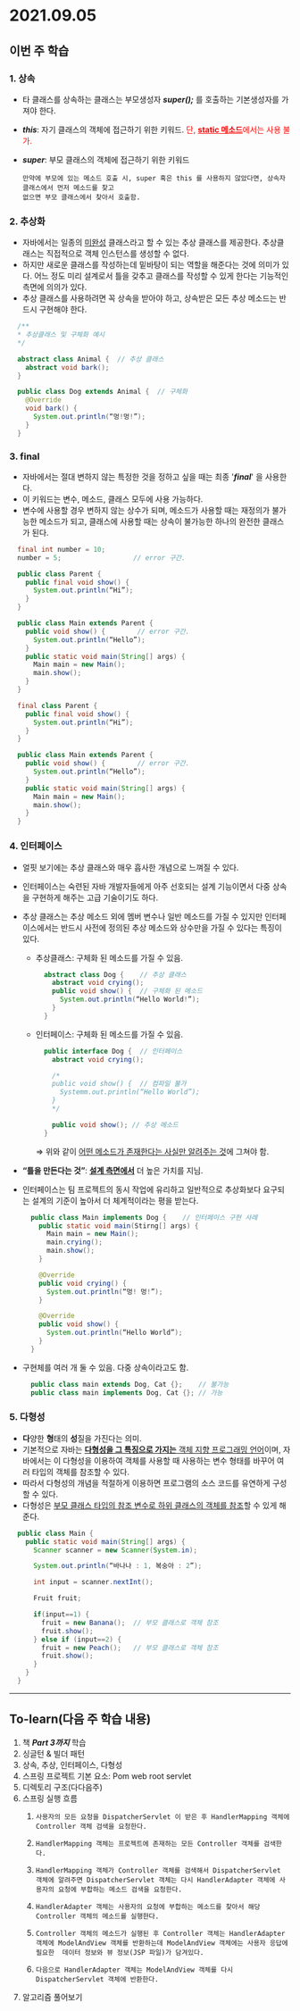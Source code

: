 # 2021.09.05

## **이번 주 학습**

### 1. 상속
- 타 클래스를 상속하는 클래스는 부모생성자 ***super();*** 를 호출하는 기본생성자를 가져야 한다.
- ***this***: 자기 클래스의 객체에 접근하기 위한 키워드. <span style="color:red">단, <u>**static 메소드**</u>에서는 사용 불가.</span>
- ***super***: 부모 클래스의 객체에 접근하기 위한 키워드

      만약에 부모에 있는 메소드 호출 시, super 혹은 this 를 사용하지 않았다면, 상속자 클래스에서 먼저 메소드를 찾고
      없으면 부모 클래스에서 찾아서 호출함.

### 2. 추상화
- 자바에서는 일종의 <u>미완성</u> 클래스라고 할 수 있는 추상 클래스를 제공한다. 추상클래스는 직접적으로 객체 인스턴스를 생성할 수 없다.
- 하지만 새로운 클래스를 작성하는데 밑바탕이 되는 역할을 해준다는 것에 의미가 있다. 어느 정도 미리 설계로서 틀을 갖추고 클래스를 작성할 수 있게 한다는 기능적인 측면에 의의가 있다.
- 추상 클래스를 사용하려면 꼭 상속을 받아야 하고, 상속받은 모든 추상 메소드는 반드시 구현해야 한다.
```java
  /**
  * 추상클래스 및 구체화 예시
  */

  abstract class Animal {  // 추상 클래스
    abstract void bark();
  }

  public class Dog extends Animal {  // 구체화
    @Override
    void bark() {
      System.out.println(“멍!멍!”);
    }
  }
```

### 3. final
- 자바에서는 절대 변하지 않는 특정한 것을 정하고 싶을 때는 최종 '***final***' 을 사용한다.
- 이 키워드는 변수, 메소드, 클래스 모두에 사용 가능하다.
- 변수에 사용할 경우 변하지 않는 상수가 되며, 메소드가 사용할 때는 재정의가 불가능한 메소드가 되고, 클래스에 사용할 때는 상속이 불가능한 하나의 완전한 클래스가 된다.
```java
  final int number = 10;
  number = 5;                  // error 구간.
```
```java
  public class Parent {
    public final void show() {
      System.out.println(“Hi”);
    }
  }

  public class Main extends Parent {
    public void show() {        // error 구간.
      System.out.println(“Hello”);
    }
    public static void main(String[] args) {
      Main main = new Main();
      main.show();
    }
  }
```
```java
  final class Parent {
    public final void show() {
      System.out.println(“Hi”);
    }
  }

  public class Main extends Parent {
    public void show() {        // error 구간.
      System.out.println(“Hello”);
    }
    public static void main(String[] args) {
      Main main = new Main();
      main.show();
    }
  }
```
### 4. 인터페이스

- 얼핏 보기에는 추상 클래스와 매우 흡사한 개념으로 느껴질 수 있다.
- 인터페이스는 숙련된 자바 개발자들에게 아주 선호되는 설계 기능이면서 다중 상속을 구현하게 해주는 고급 기술이기도 하다.
- 추상 클래스는 추상 메소드 외에 멤버 변수나 일반 메소드를 가질 수 있지만 인터페이스에서는 반드시 사전에 정의된 추상 메소드와 상수만을 가질 수 있다는 특징이 있다.
  - 추상클래스: 구체화 된 메소드를 가질 수 있음.
    ```java
      abstract class Dog {    // 추상 클래스
        abstract void crying();
        public void show() {  // 구체화 된 메소드
          System.out.println(“Hello World!”);
        }
      } 
    ```
  - 인터페이스: 구체화 된 메소드를 가질 수 있음.
    ```java
      public interface Dog {  // 인터페이스
        abstract void crying();

        /*
        public void show() {  // 컴파일 불가
          Systemm.out.println(“Hello World”);
        }
        */

        public void show(); // 추상 메소드
      } 
    ```
    $\Rightarrow$ 위와 같이 <u>어떤 메소드가 존재한다는 사실만 알려주는 것</u>에 그쳐야 함.

- **“틀을 만든다는 것”**: <u>**설계 측면에서**</u> 더 높은 가치를 지님.

- 인터페이스는 팀 프로젝트의 동시 작업에 유리하고 일반적으로 추상화보다 요구되는 설계의 기준이 높아서 더 체계적이라는 평을 받는다.

  ```java
    public class Main implements Dog {    // 인터페이스 구현 사례
      public static void main(Stirng[] args) {
        Main main = new Main();
        main.crying();
        main.show();
      }

      @Override
      public void crying() {
        System.out.println(“멍! 멍!”);
      }

      @Override
      public void show() {
        System.out.println(“Hello World”);
      }
    }
  ```
- 구현체를 여러 개 둘 수 있음. 다중 상속이라고도 함.
  ```java
    public class main extends Dog, Cat {};    // 불가능
    public class main implements Dog, Cat {}; // 가능 
  ```

### 5. 다형성
- **다**양한 **형**태의 **성**질을 가진다는 의미.
- 기본적으로 자바는 <u>**다형성을 그 특징으로 가지는** 객체 지향 프로그래밍 언어</u>이며, 자바에서는 이 다형성을 이용하여 객체를 사용할 때 사용하는 변수 형태를 바꾸어 여러 타입의 객체를 참조할 수 있다.
- 따라서 다형성의 개념을 적절하게 이용하면 프로그램의 소스 코드를 유연하게 구성할 수 있다.
- 다형성은 <u>부모 클래스 타입의 참조 변수로 하위 클래스의 객체를 참조</u>할 수 있게 해준다.


```java
  public class Main {
    public static void main(String[] args) {
      Scanner scanner = new Scanner(System.in);

      System.out.println(“바나나 : 1, 복숭아 : 2”);

      int input = scanner.nextInt();

      Fruit fruit;

      if(input==1) {
        fruit = new Banana();  // 부모 클래스로 객체 참조
        fruit.show();
      } else if (input==2) {
        fruit = new Peach();   // 부모 클래스로 객체 참조
        fruit.show();
      }
    }
  }
```

------------------------

## **To-learn(다음 주 학습 내용)**
1. 책 ***Part 3까지*** 학습
2. 싱글턴 & 빌더 패턴
3. 상속, 추상, 인터페이스, 다형성
4. 스프링 프로젝트 기본 요소: Pom web root servlet
5. 디렉토리 구조(다다음주)
6. 스프링 실행 흐름
    1.     사용자의 모든 요청을 DispatcherServlet 이 받은 후 HandlerMapping 객체에 Controller 객체 검색을 요청한다.
    2.     HandlerMapping 객체는 프로젝트에 존재하는 모든 Controller 객체를 검색한다.
    3.     HandlerMapping 객체가 Controller 객체를 검색해서 DispatcherServlet 객체에 알려주면 DispatcherServlet 객체는 다시 HandlerAdapter 객체에 사용자의 요청에 부합하는 메소드 검색을 요청한다.
    4.     HandlerAdapter 객체는 사용자의 요청에 부합하는 메소드를 찾아서 해당 Controller 객체의 메소드를 실행한다.
    5.     Controller 객체의 메소드가 실행된 후 Controller 객체는 HandlerAdapter 객체에 ModelAndView 객체를 반환하는데 ModelAndView 객체에는 사용자 응답에 필요한  데이터 정보와 뷰 정보(JSP 파일)가 담겨있다.
    7.     다음으로 HandlerAdapter 객체는 ModelAndView 객체를 다시 DispatcherServlet 객체에 반환한다.
7. 알고리즘 풀어보기
